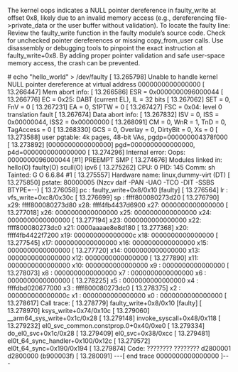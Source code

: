 The kernel oops indicates a NULL pointer dereference in faulty_write at offset 0x8, likely due to an invalid memory access (e.g., dereferencing file->private_data or the user buffer without validation). To locate the faulty line:
Review the faulty_write function in the faulty module’s source code.
Check for unchecked pointer dereferences or missing copy_from_user calls.
Use disassembly or debugging tools to pinpoint the exact instruction at faulty_write+0x8. By adding proper pointer validation and safe user-space memory access, the crash can be prevented.

\# echo "hello_world" > /dev/faulty 
[   13.265798] Unable to handle kernel NULL pointer dereference at virtual address 0000000000000000
[   13.266447] Mem abort info:
[   13.266586]   ESR = 0x0000000096000044
[   13.266776]   EC = 0x25: DABT (current EL), IL = 32 bits
[   13.267062]   SET = 0, FnV = 0
[   13.267231]   EA = 0, S1PTW = 0
[   13.267427]   FSC = 0x04: level 0 translation fault
[   13.267674] Data abort info:
[   13.267832]   ISV = 0, ISS = 0x00000044, ISS2 = 0x00000000
[   13.268091]   CM = 0, WnR = 1, TnD = 0, TagAccess = 0
[   13.268330]   GCS = 0, Overlay = 0, DirtyBit = 0, Xs = 0
[   13.273588] user pgtable: 4k pages, 48-bit VAs, pgdp=000000004378f000
[   13.273892] [0000000000000000] pgd=0000000000000000, p4d=0000000000000000
[   13.274296] Internal error: Oops: 0000000096000044 [#1] PREEMPT SMP
[   13.274676] Modules linked in: hello(O) faulty(O) scull(O) ipv6
[   13.275262] CPU: 0 PID: 145 Comm: sh Tainted: G           O       6.6.84 #1
[   13.275557] Hardware name: linux,dummy-virt (DT)
[   13.275850] pstate: 80000005 (Nzcv daif -PAN -UAO -TCO -DIT -SSBS BTYPE=--)
[   13.276058] pc : faulty_write+0x8/0x10 [faulty]
[   13.276564] lr : vfs_write+0xc8/0x30c
[   13.276699] sp : ffff800080273d20
[   13.276790] x29: ffff800080273d80 x28: ffff4fb4437d6900 x27: 0000000000000000
[   13.277018] x26: 0000000000000000 x25: 0000000000000000 x24: 0000000000000000
[   13.277194] x23: 0000000000000000 x22: ffff800080273dc0 x21: 0000aaaae8e8d180
[   13.277368] x20: ffff4fb4422f7200 x19: 000000000000000c x18: 0000000000000000
[   13.277545] x17: 0000000000000000 x16: 0000000000000000 x15: 0000000000000000
[   13.277720] x14: 0000000000000000 x13: 0000000000000000 x12: 0000000000000000
[   13.277890] x11: 0000000000000000 x10: 0000000000000000 x9 : 0000000000000000
[   13.278073] x8 : 0000000000000000 x7 : 0000000000000000 x6 : 0000000000000000
[   13.278225] x5 : 0000000000000000 x4 : ffffdbd020677000 x3 : ffff800080273dc0
[   13.278375] x2 : 000000000000000c x1 : 0000000000000000 x0 : 0000000000000000
[   13.278617] Call trace:
[   13.278779]  faulty_write+0x8/0x10 [faulty]
[   13.278970]  ksys_write+0x74/0x10c
[   13.279060]  __arm64_sys_write+0x1c/0x28
[   13.279148]  invoke_syscall+0x48/0x118
[   13.279232]  el0_svc_common.constprop.0+0x40/0xe0
[   13.279334]  do_el0_svc+0x1c/0x28
[   13.279409]  el0_svc+0x38/0xcc
[   13.279481]  el0t_64_sync_handler+0x100/0x12c
[   13.279572]  el0t_64_sync+0x190/0x194
[   13.279874] Code: ???????? ???????? d2800001 d2800000 (b900003f) 
[   13.280091] ---[ end trace 0000000000000000 ]---